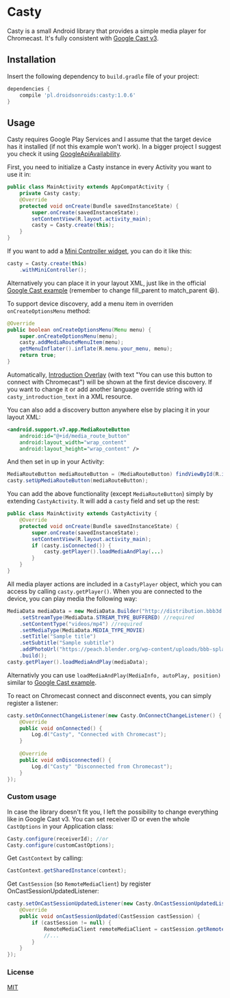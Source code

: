 # Casty
Casty is a small Android library that provides a simple media player for Chromecast. It's fully consistent with [Google Cast v3][Cast_v3].
## Installation
Insert the following dependency to `build.gradle` file of your project:
```gradle
dependencies {
    compile 'pl.droidsonroids:casty:1.0.6'
}
```
## Usage
Casty requires Google Play Services and I assume that the target device has it installed (if not this example won't work). In a bigger project I suggest you check it using [GoogleApiAvailability][Google_availability].

First, you need to initialize a Casty instance in every Activity you want to use it in:
```java
public class MainActivity extends AppCompatActivity {
    private Casty casty;
    @Override
    protected void onCreate(Bundle savedInstanceState) {
        super.onCreate(savedInstanceState);
        setContentView(R.layout.activity_main);
        casty = Casty.create(this);
    }
}
```
If you want to add a [Mini Controller widget][Mini_Controller_Info], you can do it like this:
```java
casty = Casty.create(this)
    .withMiniController();
```
Alternatively you can place it in your layout XML, just like in the official [Google Cast example][Mini_Controller_Implementation] (remember to change fill_parent to match_parent 😆).

To support device discovery, add a menu item in overriden `onCreateOptionsMenu` method:
```java
@Override
public boolean onCreateOptionsMenu(Menu menu) {
    super.onCreateOptionsMenu(menu);
    casty.addMediaRouteMenuItem(menu);
    getMenuInflater().inflate(R.menu.your_menu, menu);
    return true;
}
```
Automatically, [Introduction Overlay][Introduction_Overlay] (with text "You can use this button to connect with Chromecast") will be shown at the first device discovery. If you want to change it or add another language override string with id `casty_introduction_text` in a XML resource.

You can also add a discovery button anywhere else by placing it in your layout XML:
```xml
<android.support.v7.app.MediaRouteButton
    android:id="@+id/media_route_button"
    android:layout_width="wrap_content"
    android:layout_height="wrap_content" />
```
And then set in up in your Activity:
```java
MediaRouteButton mediaRouteButton = (MediaRouteButton) findViewById(R.id.media_route_button);
casty.setUpMediaRouteButton(mediaRouteButton);
```
You can add the above functionality (except `MediaRouteButton`) simply by extending `CastyActivity`. It will add a `casty` field and set up the rest:
```java
public class MainActivity extends CastyActivity {
    @Override
    protected void onCreate(Bundle savedInstanceState) {
        super.onCreate(savedInstanceState);
        setContentView(R.layout.activity_main);
        if (casty.isConnected()) {
            casty.getPlayer().loadMediaAndPlay(...)
        }
    }
}
```
All media player actions are included in a `CastyPlayer` object, which you can access by calling `casty.getPlayer()`.
When you are connected to the device, you can play media the following way:
```java
MediaData mediaData = new MediaData.Builder("http://distribution.bbb3d.renderfarming.net/video/mp4/bbb_sunflower_1080p_30fps_normal.mp4")
    .setStreamType(MediaData.STREAM_TYPE_BUFFERED) //required
    .setContentType("videos/mp4") //required
    .setMediaType(MediaData.MEDIA_TYPE_MOVIE)
    .setTitle("Sample title")
    .setSubtitle("Sample subtitle")
    .addPhotoUrl("https://peach.blender.org/wp-content/uploads/bbb-splash.png?x11217")
    .build();
casty.getPlayer().loadMediaAndPlay(mediaData);
```
Alternativly you can use `loadMediaAndPlay(MediaInfo, autoPlay, position)` similar to [Google Cast example][Cast_load_media].

To react on Chromecast connect and disconnect events, you can simply register a listener:
```java
casty.setOnConnectChangeListener(new Casty.OnConnectChangeListener() {
    @Override
    public void onConnected() {
        Log.d("Casty", "Connected with Chromecast");
    }
    
    @Override
    public void onDisconnected() {
        Log.d("Casty" "Disconnected from Chromecast");
    }
});
```
### Custom usage
In case the library doesn't fit you, I left the possibility to change everything like in Google Cast v3.
You can set receiver ID or even the whole `CastOptions` in your Application class:
```java
Casty.configure(receiverId); //or
Casty.configure(customCastOptions);
```
Get `CastContext` by calling:
```java
CastContext.getSharedInstance(context);
```
Get `CastSession` (so `RemoteMediaClient`) by register OnCastSessionUpdatedListener:
```java
casty.setOnCastSessionUpdatedListener(new Casty.OnCastSessionUpdatedListener() {
    @Override
    public void onCastSessionUpdated(CastSession castSession) {
        if (castSession != null) {
            RemoteMediaClient remoteMediaClient = castSession.getRemoteMediaClient();
            //...
        }
    }
});
```
### License
[MIT][License]

[//]: #
   [Cast_v3]: <https://developers.google.com/cast/docs/developers>
   [Mini_Controller_Info]: <https://developers.google.com/cast/docs/design_checklist/sender#sender-mini-controller>
   [Mini_Controller_Implementation]: <https://developers.google.com/cast/docs/android_sender_integrate#add_mini_controller>
   [Cast_load_media]: <https://developers.google.com/cast/docs/android_sender_integrate#load_media>
   [Google_availability]: <https://developers.google.com/android/reference/com/google/android/gms/common/GoogleApiAvailability>
   [Introduction_Overlay]: <https://developers.google.com/cast/docs/design_checklist/cast-button#prompting>
   [License]: <https://github.com/DroidsOnRoids/Casty/blob/master/LICENSE>